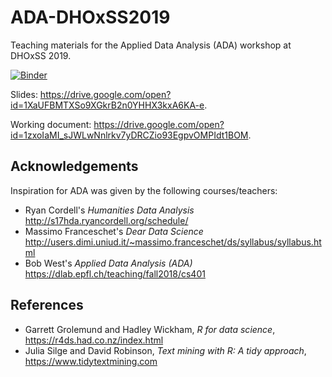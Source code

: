 # ADA-DHOxSS2019
Teaching materials for the Applied Data Analysis (ADA) workshop at DHOxSS 2019.

[![Binder](https://mybinder.org/badge_logo.svg)](https://mybinder.org/v2/gh/mromanello/ADA-DHOxSS2019/master)

Slides: https://drive.google.com/open?id=1XaUFBMTXSo9XGkrB2n0YHHX3kxA6KA-e.

Working document: https://drive.google.com/open?id=1zxoIaMI_sJWLwNnlrkv7yDRCZio93EgpvOMPIdt1BOM.

## Acknowledgements

Inspiration for ADA was given by the following courses/teachers:

* Ryan Cordell's *Humanities Data Analysis* http://s17hda.ryancordell.org/schedule/
* Massimo Franceschet's *Dear Data Science* http://users.dimi.uniud.it/~massimo.franceschet/ds/syllabus/syllabus.html
* Bob West's *Applied Data Analysis (ADA)* https://dlab.epfl.ch/teaching/fall2018/cs401

## References

* Garrett Grolemund and Hadley Wickham, *R for data science*, https://r4ds.had.co.nz/index.html
* Julia Silge and David Robinson, *Text mining with R: A tidy approach*, https://www.tidytextmining.com

